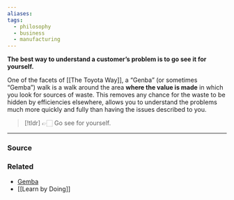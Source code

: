 ```yaml
---
aliases: 
tags:
  - philosophy
  - business
  - manufacturing
---
```

**The best way to understand a customer’s problem is to go see it for yourself.**

One of the facets of [[The Toyota Way]], a “Genba” (or sometimes “Gemba”) walk is a walk around the area **where the value is made** in which you look for sources of waste. This removes any chance for the waste to be hidden by efficiencies elsewhere, allows you to understand the problems much more quickly and fully than having the issues described to you.

> [!tldr] 👉🏻 Go see for yourself.

---

### Source

### Related
- [Gemba](https://en.wikipedia.org/wiki/Gemba?wprov=sfti1)
- [[Learn by Doing]]